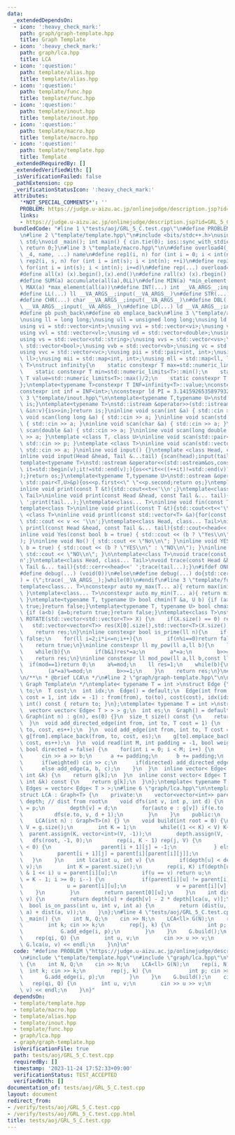 ```yaml
---
data:
  _extendedDependsOn:
  - icon: ':heavy_check_mark:'
    path: graph/graph-template.hpp
    title: Graph Template
  - icon: ':heavy_check_mark:'
    path: graph/lca.hpp
    title: LCA
  - icon: ':question:'
    path: template/alias.hpp
    title: template/alias.hpp
  - icon: ':question:'
    path: template/func.hpp
    title: template/func.hpp
  - icon: ':question:'
    path: template/inout.hpp
    title: template/inout.hpp
  - icon: ':question:'
    path: template/macro.hpp
    title: template/macro.hpp
  - icon: ':question:'
    path: template/template.hpp
    title: Template
  _extendedRequiredBy: []
  _extendedVerifiedWith: []
  _isVerificationFailed: false
  _pathExtension: cpp
  _verificationStatusIcon: ':heavy_check_mark:'
  attributes:
    '*NOT_SPECIAL_COMMENTS*': ''
    PROBLEM: https://judge.u-aizu.ac.jp/onlinejudge/description.jsp?id=GRL_5_C
    links:
    - https://judge.u-aizu.ac.jp/onlinejudge/description.jsp?id=GRL_5_C
  bundledCode: "#line 1 \"tests/aoj/GRL_5_C.test.cpp\"\n#define PROBLEM \"https://judge.u-aizu.ac.jp/onlinejudge/description.jsp?id=GRL_5_C\"\
    \n#line 2 \"template/template.hpp\"\n#include <bits/stdc++.h>\nusing namespace\
    \ std;\nvoid _main(); int main() { cin.tie(0); ios::sync_with_stdio(false); _main();\
    \ return 0;}\n#line 3 \"template/macro.hpp\"\n\n#define overload4(_1, _2, _3,\
    \ _4, name, ...) name\n#define rep1(i, n) for (int i = 0; i < int(n); ++i)\n#define\
    \ rep2(i, s, n) for (int i = int(s); i < int(n); ++i)\n#define rep3(i, s, n, d)\
    \ for(int i = int(s); i < int(n); i+=d)\n#define rep(...) overload4(__VA_ARGS__,rep3,rep2,rep1)(__VA_ARGS__)\n\
    #define all(x) (x).begin(),(x).end()\n#define rall(x) (x).rbegin(),(x).rend()\n\
    #define SUM(a) accumulate(all(a),0LL)\n#define MIN(a) *min_element(all(a))\n#define\
    \ MAX(a) *max_element(all(a))\n#define INT(...) int __VA_ARGS__;input(__VA_ARGS__)\n\
    #define LL(...) ll __VA_ARGS__;input(__VA_ARGS__)\n#define STR(...) string __VA_ARGS__;input(__VA_ARGS__)\n\
    #define CHR(...) char __VA_ARGS__;input(__VA_ARGS__)\n#define DBL(...) double\
    \ __VA_ARGS__;input(__VA_ARGS__)\n#define LD(...) ld __VA_ARGS__;input(__VA_ARGS__)\n\
    #define pb push_back\n#define eb emplace_back\n#line 3 \"template/alias.hpp\"\n\
    \nusing ll = long long;\nusing ull = unsigned long long;\nusing ld = long double;\n\
    using vi = std::vector<int>;\nusing vvi = std::vector<vi>;\nusing vl = std::vector<ll>;\n\
    using vvl = std::vector<vl>;\nusing vd = std::vector<double>;\nusing vvd = std::vector<vd>;\n\
    using vs = std::vector<std::string>;\nusing vvs = std::vector<vs>;\nusing vb =\
    \ std::vector<bool>;\nusing vvb = std::vector<vb>;\nusing vc = std::vector<char>;\n\
    using vvc = std::vector<vc>;\nusing pii = std::pair<int, int>;\nusing pll = std::pair<ll,\
    \ ll>;\nusing mii = std::map<int, int>;\nusing mll = std::map<ll, ll>;\ntemplate<typename\
    \ T>\nstruct infinity{\n    static constexpr T max=std::numeric_limits<T>::max();\n\
    \    static constexpr T min=std::numeric_limits<T>::min();\n    static constexpr\
    \ T value=std::numeric_limits<T>::max()/2;\n    static constexpr T mvalue=std::numeric_limits<T>::min()/2;\n\
    };\ntemplate<typename T>constexpr T INF=infinity<T>::value;\nconstexpr ll infl=INF<ll>;\n\
    constexpr int inf = INF<int>;\nconstexpr ld PI = 3.1415926535897932384626;\n#line\
    \ 3 \"template/inout.hpp\"\n\ntemplate<typename T,typename U>\nstd::istream &operator>>(std::istream&is,std::pair<T,U>&p){is>>p.first>>p.second;return\
    \ is;}\ntemplate<typename T>\nstd::istream &operator>>(std::istream&is,std::vector<T>&v){for(T\
    \ &in:v){is>>in;}return is;}\ninline void scan(int &a) { std::cin >> a; }\ninline\
    \ void scan(long long &a) { std::cin >> a; }\ninline void scan(std::string &a)\
    \ { std::cin >> a; }\ninline void scan(char &a) { std::cin >> a; }\ninline void\
    \ scan(double &a) { std::cin >> a; }\ninline void scan(long double &a) { std::cin\
    \ >> a; }\ntemplate <class T, class U>\ninline void scan(std::pair<T, U> &p) {\
    \ std::cin >> p; }\ntemplate <class T>\ninline void scan(std::vector<T> &a) {\
    \ std::cin >> a; }\ninline void input() {}\ntemplate <class Head, class... Tail>\n\
    inline void input(Head &head, Tail &...tail) {scan(head);input(tail...);}\n\n\
    template<typename T>\nstd::ostream &operator<<(std::ostream&os,const std::vector<T>&v){for(auto\
    \ it=std::begin(v);it!=std::end(v);){os<<*it<<((++it)!=std::end(v)?\" \":\"\"\
    );}return os;}\ntemplate<typename T,typename U>\nstd::ostream &operator<<(std::ostream&os,const\
    \ std::pair<T,U>&p){os<<p.first<<\" \"<<p.second;return os;}\ntemplate<class T>\n\
    inline void print(const T &t){std::cout<<t<<'\\n';}\ntemplate<class Head, class...\
    \ Tail>\ninline void print(const Head &head, const Tail &... tail){std::cout<<head<<'\
    \ ';print(tail...);}\ntemplate<class... T>\ninline void fin(const T &... a){print(a...);exit(0);}\n\
    template<class T>\ninline void printl(const T &t){std::cout<<t<<'\\n';}\ntemplate\
    \ <class T>\ninline void printl(const std::vector<T> &a){for(const auto &v : a)\
    \ std::cout << v << '\\n';}\ntemplate<class Head, class... Tail>\ninline void\
    \ printl(const Head &head, const Tail &... tail){std::cout<<head<<' ';print(tail...);}\n\
    inline void Yes(const bool b = true) { std::cout << (b ? \"Yes\\n\" : \"No\\n\"\
    ); }\ninline void No() { std::cout << \"No\\n\"; }\ninline void YES(const bool\
    \ b = true) { std::cout << (b ? \"YES\\n\" : \"NO\\n\"); }\ninline void NO() {\
    \ std::cout << \"NO\\n\"; }\n\ntemplate<class T>\nvoid trace(const T &t){std::cerr<<t<<')'<<'\\\
    n';}\ntemplate<class Head, class... Tail>\nvoid trace(const Head &head, const\
    \ Tail &... tail){std::cerr<<head<<' ';trace(tail...);}\n#ifdef ONLINE_JUDGE\n\
    #define debug(...) (void(0))\n#else\n#define debug(...) do{std::cerr<<'('<<#__VA_ARGS__<<\"\
    ) = (\";trace(__VA_ARGS__);}while(0)\n#endif\n#line 3 \"template/func.hpp\"\n\n\
    template<class... T>\nconstexpr auto my_max(T... a){ return max(initializer_list<common_type_t<T...>>{a...});\
    \ }\ntemplate<class... T>\nconstexpr auto my_min(T... a){ return min(initializer_list<common_type_t<T...>>{a...});\
    \ }\ntemplate<typename T, typename U> bool chmin(T &a, U b) {if (a>b) {a=b;return\
    \ true;}return false;}\ntemplate<typename T, typename U> bool chmax(T &a, U b)\
    \ {if (a<b) {a=b;return true;}return false;}\ntemplate<class T>\nstd::vector<std::vector<T>>\
    \ ROTATE(std::vector<std::vector<T>> X) {\n    if(X.size() == 0) return X;\n \
    \   std::vector<vector<T>> res(X[0].size(),std::vector<T>(X.size()));\n    rep(i,X.size())rep(j,X[0].size())res[j][X.size()-i-1]=X[i][j];\n\
    \    return res;\n}\ninline constexpr bool is_prime(ll n){\n    if(n<=1)return\
    \ false;\n    for(ll i=2;i*i<=n;i++){\n        if(n%i==0)return false;\n    }\n\
    \    return true;\n}\ninline constexpr ll my_pow(ll a,ll b){\n    ll res=1;\n\
    \    while(b){\n        if(b&1)res*=a;\n        a*=a;\n        b>>=1;\n    }\n\
    \    return res;\n}\ninline constexpr ll mod_pow(ll a,ll b,const ll&mod){\n  \
    \  if(mod==1)return 0;\n    a%=mod;\n    ll res=1;\n    while(b){\n        if(b&1)(res*=a)%=mod;\n\
    \        (a*=a)%=mod;\n        b>>=1;\n    }\n    return res;\n}\n#line 2 \"graph/lca.hpp\"\
    \n/**\n * @brief LCA\n */\n#line 2 \"graph/graph-template.hpp\"\n\n/**\n * @brief\
    \ Graph Template\n */\ntemplate< typename T = int >\nstruct Edge {\n  int from,\
    \ to;\n  T cost;\n  int idx;\n  Edge() = default;\n  Edge(int from, int to, T\
    \ cost = 1, int idx = -1) : from(from), to(to), cost(cost), idx(idx) {}\n  operator\
    \ int() const { return to; }\n};\ntemplate< typename T = int >\nstruct Graph {\n\
    \  vector< vector< Edge< T > > > g;\n  int es;\n  Graph() = default;\n  explicit\
    \ Graph(int n) : g(n), es(0) {}\n  size_t size() const {\n    return g.size();\n\
    \  }\n  void add_directed_edge(int from, int to, T cost = 1) {\n    g[from].emplace_back(from,\
    \ to, cost, es++);\n  }\n  void add_edge(int from, int to, T cost = 1) {\n   \
    \ g[from].emplace_back(from, to, cost, es);\n    g[to].emplace_back(to, from,\
    \ cost, es++);\n  }\n  void read(int M, int padding = -1, bool weighted = false,\
    \ bool directed = false) {\n    for(int i = 0; i < M; i++) {\n      int a, b;\n\
    \      cin >> a >> b;\n      a += padding;\n      b += padding;\n      T c = T(1);\n\
    \      if(weighted) cin >> c;\n      if(directed) add_directed_edge(a, b, c);\n\
    \      else add_edge(a, b, c);\n    }\n  }\n  inline vector< Edge< T > > &operator[](const\
    \ int &k) {\n    return g[k];\n  }\n  inline const vector< Edge< T > > &operator[](const\
    \ int &k) const {\n    return g[k];\n  }\n};\ntemplate< typename T = int >\nusing\
    \ Edges = vector< Edge< T > >;\n#line 6 \"graph/lca.hpp\"\n\ntemplate<class T>\n\
    struct LCA : Graph<T> {\n    private:\n    vector<vector<int>> parent;\n    vector<int>\
    \ depth; // dist from root\n    void dfs(int v, int p, int d) {\n        parent[0][v]\
    \ = p;\n        depth[v] = d;\n        for(auto e : g[v]) if(e.to != p) {\n  \
    \          dfs(e.to, v, d + 1);\n        }\n    }\n    public:\n    using Graph<T>::g;\n\
    \    LCA(int n) : Graph<T>(n) {} \n    void build(int root = 0) {\n        int\
    \ V = g.size();\n        int K = 1;\n        while((1 << K) < V) K++;\n      \
    \  parent.assign(K, vector<int>(V, -1));\n        depth.assign(V, -1);\n     \
    \   dfs(root, -1, 0);\n        rep(i, K - 1) rep(j, V) {\n            if(parent[i][j]\
    \ < 0) {\n                parent[i + 1][j] = -1;\n            } else {\n     \
    \           parent[i + 1][j] = parent[i][parent[i][j]];\n            }\n     \
    \   }\n    }\n    int lca(int u, int v) {\n        if(depth[u] < depth[v]) swap(u,\
    \ v);\n        int K = parent.size();\n        rep(i, K) if(depth[u]-depth[v]\
    \ & 1 << i) u = parent[i][u];\n        if(u == v) return u;\n        for(int i\
    \ = K - 1; i >= 0; i--) {\n            if(parent[i][u] != parent[i][v]) {\n  \
    \              u = parent[i][u];\n                v = parent[i][v];\n        \
    \    }\n        }\n        return parent[0][u];\n    }\n    int dist(int u, int\
    \ v) {\n        return depth[u] + depth[v] - 2 * depth[lca(u, v)];\n    }\n  \
    \  bool is_on_pass(int u, int v, int a) {\n        return (dist(u, v) == dist(u,\
    \ a) + dist(a, v));\n    }\n};\n#line 4 \"tests/aoj/GRL_5_C.test.cpp\"\n\nvoid\
    \ _main() {\n    int N, Q;\n    cin >> N;\n    LCA<ll> G(N);\n    rep(i, N) {\n\
    \        int k; cin >> k;\n        rep(j, k) {\n            int p; cin >> p;\n\
    \            G.add_edge(i, p);\n        }\n    }\n    G.build();\n    cin >> Q;\n\
    \    rep(qi, Q) {\n        int u, v;\n        cin >> u >> v;\n        cout <<\
    \ G.lca(u, v) << endl;\n    }\n}\n"
  code: "#define PROBLEM \"https://judge.u-aizu.ac.jp/onlinejudge/description.jsp?id=GRL_5_C\"\
    \n#include \"template/template.hpp\"\n#include \"graph/lca.hpp\"\n\nvoid _main()\
    \ {\n    int N, Q;\n    cin >> N;\n    LCA<ll> G(N);\n    rep(i, N) {\n      \
    \  int k; cin >> k;\n        rep(j, k) {\n            int p; cin >> p;\n     \
    \       G.add_edge(i, p);\n        }\n    }\n    G.build();\n    cin >> Q;\n \
    \   rep(qi, Q) {\n        int u, v;\n        cin >> u >> v;\n        cout << G.lca(u,\
    \ v) << endl;\n    }\n}"
  dependsOn:
  - template/template.hpp
  - template/macro.hpp
  - template/alias.hpp
  - template/inout.hpp
  - template/func.hpp
  - graph/lca.hpp
  - graph/graph-template.hpp
  isVerificationFile: true
  path: tests/aoj/GRL_5_C.test.cpp
  requiredBy: []
  timestamp: '2023-11-24 17:52:33+09:00'
  verificationStatus: TEST_ACCEPTED
  verifiedWith: []
documentation_of: tests/aoj/GRL_5_C.test.cpp
layout: document
redirect_from:
- /verify/tests/aoj/GRL_5_C.test.cpp
- /verify/tests/aoj/GRL_5_C.test.cpp.html
title: tests/aoj/GRL_5_C.test.cpp
---
```

